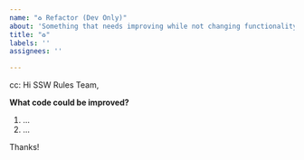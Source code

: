 ```yaml
---
name: "♻️ Refactor (Dev Only)"
about: 'Something that needs improving while not changing functionality '
title: "♻️"
labels: ''
assignees: ''

---
```

<!-- These comments automatically delete -->
<!-- @ metion users who are in the loop -->
cc: 
Hi SSW Rules Team,
  

**What code could be improved?**
<!-- Add a link to the area/file that needs refactoring -->
<!-- Explain why -->

<!--Add numbered tasks-->
1. ...
2. ...

Thanks!